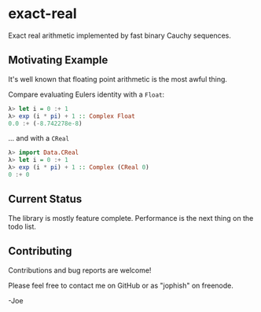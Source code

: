exact-real
==========

Exact real arithmetic implemented by fast binary Cauchy sequences.


Motivating Example
-------------------

It's well known that floating point arithmetic is the most awful thing.

Compare evaluating Eulers identity with a `Float`:

``` haskell
λ> let i = 0 :+ 1
λ> exp (i * pi) + 1 :: Complex Float
0.0 :+ (-8.742278e-8)
```

... and with a `CReal`

``` haskell
λ> import Data.CReal
λ> let i = 0 :+ 1
λ> exp (i * pi) + 1 :: Complex (CReal 0)
0 :+ 0
```

Current Status
--------------

The library is mostly feature complete. Performance is the next thing on the
todo list.


Contributing
------------

Contributions and bug reports are welcome!

Please feel free to contact me on GitHub or as "jophish" on freenode.

-Joe

